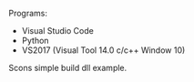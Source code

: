 Programs: 
 * Visual Studio Code
 * Python
 * VS2017 (Visual Tool 14.0 c/c++ Window 10)

Scons simple build dll example.